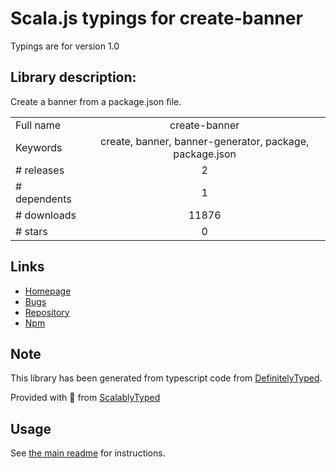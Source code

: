 
# Scala.js typings for create-banner

Typings are for version 1.0

## Library description:
Create a banner from a package.json file.

|                    |                 |
| ------------------ | :-------------: |
| Full name          | create-banner |
| Keywords           | create, banner, banner-generator, package, package.json |
| # releases         | 2 |
| # dependents       | 1 |
| # downloads        | 11876 |
| # stars            | 0 |

## Links
- [Homepage](https://github.com/fengyuanchen/create-banner/#readme)
- [Bugs](https://github.com/fengyuanchen/create-banner/issues)
- [Repository](https://github.com/fengyuanchen/create-banner)
- [Npm](https://www.npmjs.com/package/create-banner)
    


## Note
This library has been generated from typescript code from [DefinitelyTyped](https://definitelytyped.org).

Provided with :purple_heart: from [ScalablyTyped](https://github.com/oyvindberg/ScalablyTyped)

## Usage
See [the main readme](../../readme.md) for instructions.


